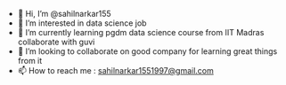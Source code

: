 - 👋 Hi, I’m @sahilnarkar155
- 👀 I’m interested in data science job
- 🌱 I’m currently learning pgdm data science course from IIT Madras collaborate with guvi
- 💞️ I’m looking to collaborate on good company for learning great things from it
- 📫 How to reach me : sahilnarkar1551997@gmail.com 

<!---
sahilnarkar155/sahilnarkar155 is a ✨ special ✨ repository because its `README.md` (this file) appears on your GitHub profile.
You can click the Preview link to take a look at your changes.
--->
